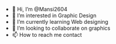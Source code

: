 - 👋 Hi, I’m @Mansi2604
- 👀 I’m interested in Graphic Design 
- 🌱 I’m currently learning Web designing 
- 💞️ I’m looking to collaborate on graphics 
- 📫 How to reach me contact 

<!---
Mansi2604/Mansi2604 is a ✨ special ✨ repository because its `README.md` (this file) appears on your GitHub profile.
You can click the Preview link to take a look at your changes.
--->
